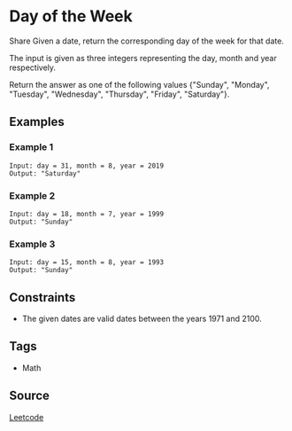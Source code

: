 # Day of the Week

Share Given a date, return the corresponding day of the week for that date.

The input is given as three integers representing the day, month and year
respectively.

Return the answer as one of the following values {"Sunday", "Monday", "Tuesday",
"Wednesday", "Thursday", "Friday", "Saturday"}.

## Examples
### Example 1

```
Input: day = 31, month = 8, year = 2019
Output: "Saturday"
```

### Example 2

```
Input: day = 18, month = 7, year = 1999
Output: "Sunday"
```

### Example 3

```
Input: day = 15, month = 8, year = 1993
Output: "Sunday"
```

## Constraints

- The given dates are valid dates between the years 1971 and 2100.

## Tags
- Math

## Source
[Leetcode]()